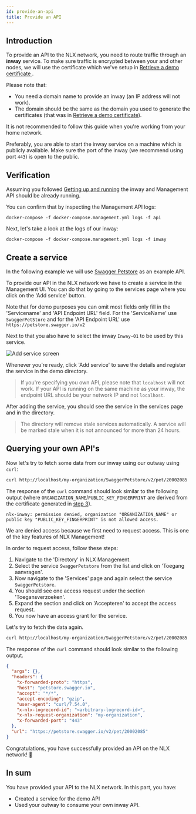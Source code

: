 ```yaml
---
id: provide-an-api
title: Provide an API
---
```


## Introduction

To provide an API to the NLX network, you need to route traffic through an **inway** service.
To make sure traffic is encrypted between your and other nodes, we will use the certificate which we've setup in [Retrieve a demo certificate ](../retrieve-a-demo-certificate.md).

Please note that:

* You need a domain name to provide an inway (an IP address will not work).
* The domain should be the same as the domain you used to generate the certificates (that was in [Retrieve a demo certificate](../retrieve-a-demo-certificate.md)).

It is not recommended to follow this guide when you're working from your home network.

Preferably, you are able to start the inway service on a machine which is publicly available. 
Make sure the port of the inway (we recommend using port `443`) is open to the public.


## Verification

Assuming you followed [Getting up and running](./getting-up-and-running.md) the inway and Management API should be already running.

You can confirm that by inspecting the Management API logs:

```
docker-compose -f docker-compose.management.yml logs -f api
```

Next, let's take a look at the logs of our inway:

```
docker-compose -f docker-compose.management.yml logs -f inway
```


## Create a service

In the following example we will use [Swagger Petstore](https://petstore.swagger.io) as an example API.

To provide our API in the NLX network we have to create a service in the Management UI.
You can do that by going to the services page where you click on the 'Add service' button.

Note that for demo purposes you can omit most fields only fill in the 'Servicename' and 'API Endpoint URL' field.
For the 'ServiceName' use `SwaggerPetStore` and for the 'API Endpoint URL' use `https://petstore.swagger.io/v2`

Next to that you also have to select the inway `Inway-01` to be used by this service.

![Add service screen](/img/nlx-management-add-service-screen.png "Add service screen")

Whenever you're ready, click 'Add service' to save the details and register the service in the demo directory.

> If you're specifying you own API, please note that `localhost` will not work. If your API is running on the same machine as
your inway, the endpoint URL should be your network IP and not `localhost`.

After adding the service, you should see the service in the services page and in the directory.

> The directory will remove stale services automatically. A service will be marked stale when it is not announced for more than 24 hours.


## Querying your own API's

Now let's try to fetch some data from our inway using our outway using `curl`:

```bash
curl http://localhost/my-organization/SwaggerPetstore/v2/pet/20002085
```

The response of the `curl` command should look similar to the following output (where `ORGANIZATION_NAME`/`PUBLIC_KEY_FINGERPRINT` are derived from the certificate generated in [step 3](../retrieve-a-demo-certificate.md)).

```
nlx-inway: permission denied, organization "ORGANIZATION_NAME" or public key "PUBLIC_KEY_FINGERPRINT" is not allowed access.
```

We are denied access because we first need to request access. This is one of the key features of NLX Management!

In order to request access, follow these steps:

1. Navigate to the 'Directory' in NLX Management. 
1. Select the service `SwaggerPetstore` from the list and click on 'Toegang aanvragen'.
1. Now navigate to the 'Services' page and again select the service `SwaggerPetstore`.
1. You should see one access request under the section 'Toegansverzoeken'. 
1. Expand the section and click on 'Accepteren' to accept the access request. 
1. You now have an access grant for the service.

Let's try to fetch the data again.

```bash
curl http://localhost/my-organization/SwaggerPetstore/v2/pet/20002085
```

The response of the `curl` command should look similar to the following output.

```json
{
  "args": {},
  "headers": {
    "x-forwarded-proto": "https",
    "host": "petstore.swagger.io",
    "accept": "*/*",
    "accept-encoding": "gzip",
    "user-agent": "curl/7.54.0",
    "x-nlx-logrecord-id": "<arbitrary-logrecord-id>",
    "x-nlx-request-organization": "my-organization",
    "x-forwarded-port": "443"
  },
  "url": "https://petstore.swagger.io/v2/pet/20002085"
}
```


Congratulations, you have successfully provided an API on the NLX network! 🎉

## In sum

You have provided your API to the NLX network. In this part, you have:

- Created a service for the demo API
- Used your outway to consume your own inway API.
